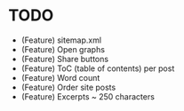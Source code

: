 # TODO

* (Feature) sitemap.xml
* (Feature) Open graphs
* (Feature) Share buttons
* (Feature) ToC (table of contents) per post
* (Feature) Word count
* (Feature) Order site posts
* (Feature) Excerpts ~ 250 characters
